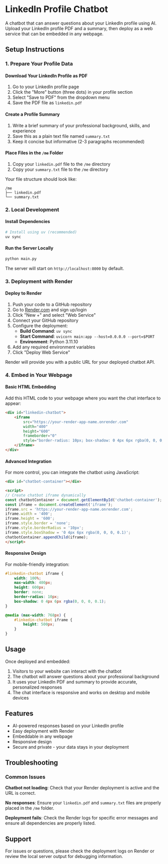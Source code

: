 # LinkedIn Profile Chatbot

A chatbot that can answer questions about your LinkedIn profile using AI. Upload your LinkedIn profile PDF and a summary, then deploy as a web service that can be embedded in any webpage.

## Setup Instructions

### 1. Prepare Your Profile Data

#### Download Your LinkedIn Profile as PDF
1. Go to your LinkedIn profile page
2. Click the "More" button (three dots) in your profile section
3. Select "Save to PDF" from the dropdown menu
4. Save the PDF file as `linkedin.pdf`

#### Create a Profile Summary
1. Write a brief summary of your professional background, skills, and experience
2. Save this as a plain text file named `summary.txt`
3. Keep it concise but informative (2-3 paragraphs recommended)

#### Place Files in the `/me` Folder
1. Copy your `linkedin.pdf` file to the `/me` directory
2. Copy your `summary.txt` file to the `/me` directory

Your file structure should look like:
```
/me
├── linkedin.pdf
└── summary.txt
```

### 2. Local Development

#### Install Dependencies
```bash
# Install using uv (recommended)
uv sync

```

#### Run the Server Locally
```bash
python main.py
```

The server will start on `http://localhost:8000` by default.

### 3. Deployment with Render

#### Deploy to Render
1. Push your code to a GitHub repository
2. Go to [Render.com](https://render.com) and sign up/login
3. Click "New +" and select "Web Service"
4. Connect your GitHub repository
5. Configure the deployment:
   - **Build Command**: `uv sync`
   - **Start Command**: `uvicorn main:app --host=0.0.0.0 --port=$PORT`
   - **Environment**: Python 3.11.10
6. Add any required environment variables
7. Click "Deploy Web Service"

Render will provide you with a public URL for your deployed chatbot API.

### 4. Embed in Your Webpage

#### Basic HTML Embedding
Add this HTML code to your webpage where you want the chat interface to appear:

```html
<div id="linkedin-chatbot">
    <iframe 
        src="https://your-render-app-name.onrender.com" 
        width="400" 
        height="600" 
        frameborder="0"
        style="border-radius: 10px; box-shadow: 0 4px 6px rgba(0, 0, 0, 0.1);">
    </iframe>
</div>
```

#### Advanced Integration
For more control, you can integrate the chatbot using JavaScript:

```html
<div id="chatbot-container"></div>

<script>
// Create chatbot iframe dynamically
const chatbotContainer = document.getElementById('chatbot-container');
const iframe = document.createElement('iframe');
iframe.src = 'https://your-render-app-name.onrender.com';
iframe.width = '400';
iframe.height = '600';
iframe.style.border = 'none';
iframe.style.borderRadius = '10px';
iframe.style.boxShadow = '0 4px 6px rgba(0, 0, 0, 0.1)';
chatbotContainer.appendChild(iframe);
</script>
```

#### Responsive Design
For mobile-friendly integration:

```css
#linkedin-chatbot iframe {
    width: 100%;
    max-width: 400px;
    height: 600px;
    border: none;
    border-radius: 10px;
    box-shadow: 0 4px 6px rgba(0, 0, 0, 0.1);
}

@media (max-width: 768px) {
    #linkedin-chatbot iframe {
        height: 500px;
    }
}
```

## Usage

Once deployed and embedded:

1. Visitors to your website can interact with the chatbot
2. The chatbot will answer questions about your professional background
3. It uses your LinkedIn PDF and summary to provide accurate, personalized responses
4. The chat interface is responsive and works on desktop and mobile devices

## Features

- AI-powered responses based on your LinkedIn profile
- Easy deployment with Render
- Embeddable in any webpage
- Responsive design
- Secure and private - your data stays in your deployment

## Troubleshooting

### Common Issues

**Chatbot not loading**: Check that your Render deployment is active and the URL is correct.

**No responses**: Ensure your `linkedin.pdf` and `summary.txt` files are properly placed in the `/me` folder.

**Deployment fails**: Check the Render logs for specific error messages and ensure all dependencies are properly listed.

## Support

For issues or questions, please check the deployment logs on Render or review the local server output for debugging information.
